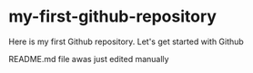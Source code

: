 # my-first-github-repository
Here is my first Github repository. Let's get started with Github

README.md file awas just edited manually
